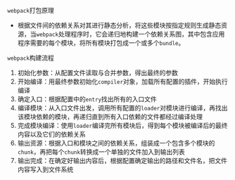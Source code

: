 `webpack`打包原理

- 根据文件间的依赖关系对其进行静态分析，将这些模块按指定规则生成静态资源，当`webpack`处理程序时，它会递归地构建一个依赖关系图，其中包含应用程序需要的每个模块，将所有模块打包成一个或多个`bundle`。

`webpack`构建流程

1. 初始化参数：从配置文件读取与合并参数，得出最终的参数
2. 开始编译：用最终参数初始化`compiler`对象，加载所有配置的插件，开始执行编译
3. 确定入口：根据配置中的`entry`找出所有的入口文件
4. 编译模块：从入口文件出发，调用所有配置的`loader`对模块进行编译，再找出该模块依赖的模块，再递归直到所有入口依赖的文件都经过编译处理
5. 完成模块编译：使用`loader`编译完所有模块后，得到每个模块被编译后的最终内容以及它们的依赖关系
6. 输出资源：根据入口和模块之间的依赖关系，组装成一个包含多个模块的`chunk`，再把每个`chunk`转换成一个单独的文件加入到输出列表
7. 输出完成：在确定好输出内容后，根据配置确定输出的路径和文件名，把文件内容写入到文件系统